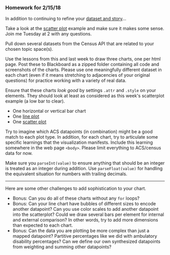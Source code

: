 ### Homework for 2/15/18

In addition to continuing to refine your [dataset and story](../week03/dataset.md)...

Take a look at the [scatter plot](scatter.md) example and make sure it makes some sense. Join me Tuesday at 2 with any questions.

Pull down several datasets from the Census API that are related to your chosen topic space(s).

Use the lessons from this and last week to draw three charts, one per html page. Post these to Blackboard as a zipped folder containing all code and screenshots of the charts. Please use one meaningfully different dataset in each chart (even if it means stretching to adjacencies of your original questions) for practice working with a variety of real data. 

Ensure that these charts *look good* by settings `.attr` and `.style` on your elements. They should look at least as considered as this week's scatterplot example (a low bar to clear).

- One horizontal or vertical bar chart 
- One [line plot](line.md)
- One [scatter plot](scatter.md)

Try to imagine which ACS datapoints (in combination) might be a good match to each plot type. In addition, for each chart, try to articulate some specific learnings that the visualization manifests. Include this learning somewhere in the web page `<body>`. Please limit everything to ACS/census data for now.

Make sure you `parseInt(value)` to ensure anything that should be an integer is treated as an integer during addition. Use `parseFloat(value)` for handling the equivalent situation for numbers with trailing decimals.

-----

Here are some other challenges to add sophistication to your chart.

- Bonus: Can you do all of these charts without any `for` loops?
- Bonus: Can your line chart have bubbles of different sizes to encode another datapoint? Can you use color scales to add another datapoint into the scatterplot? Could we draw several bars per element for internal and external comparison? In other words, try to add more dimensions than expected to each chart. 
- Bonus: Can the data you are plotting be more complex than just a mapped datapoint? Partitive percentages like we did with ambulatory disability percentages? Can we define our own synthesized datapoints from weighting and summing other datapoints?
	

